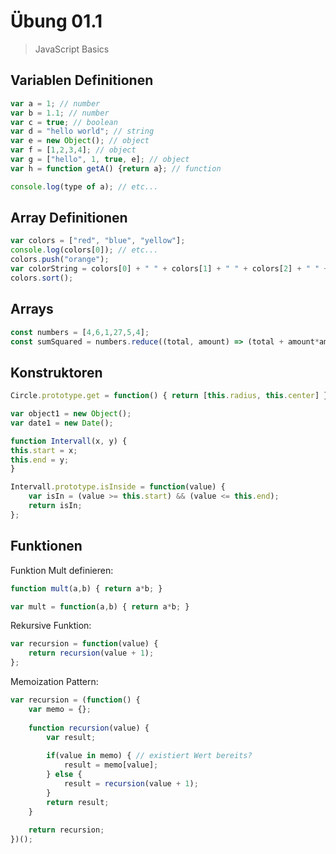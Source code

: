 # Übung 01.1 
> JavaScript Basics

## Variablen Definitionen

```javascript
var a = 1; // number
var b = 1.1; // number
var c = true; // boolean
var d = "hello world"; // string
var e = new Object(); // object
var f = [1,2,3,4]; // object
var g = ["hello", 1, true, e]; // object
var h = function getA() {return a}; // function

console.log(type of a); // etc...
```

## Array Definitionen

```javascript
var colors = ["red", "blue", "yellow"];
console.log(colors[0]); // etc...
colors.push("orange");
var colorString = colors[0] + " " + colors[1] + " " + colors[2] + " " + colors[3];
colors.sort();
```

## Arrays

```javascript
const numbers = [4,6,1,27,5,4];
const sumSquared = numbers.reduce((total, amount) => (total + amount*amount),0);
```

## Konstruktoren

```javascript
Circle.prototype.get = function() { return [this.radius, this.center] };
```

```javascript
var object1 = new Object();
var date1 = new Date();
```

```javascript
function Intervall(x, y) {
this.start = x;
this.end = y;
}
```

```javascript
Intervall.prototype.isInside = function(value) { 
	var isIn = (value >= this.start) && (value <= this.end); 
	return isIn; 
};
```

## Funktionen

Funktion Mult definieren: 

```javascript
function mult(a,b) { return a*b; }
```

```javascript
var mult = function(a,b) { return a*b; }
```

Rekursive Funktion:

```javascript
var recursion = function(value) { 
	return recursion(value + 1); 
};
```

Memoization Pattern:

```javascript
var recursion = (function() {
	var memo = {};
	
	function recursion(value) {
		var result;
		
		if(value in memo) { // existiert Wert bereits?
			result = memo[value]; 
		} else {
			result = recursion(value + 1);
		}
		return result;
	}
	
	return recursion;
})();
	
```
